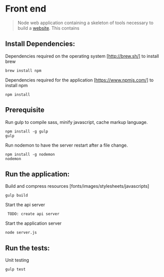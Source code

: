 # Front end

> Node web application containing a skeleton of tools necessary to build a [website](https://croissant-frontend.herokuapp.com/). This contains

## Install Dependencies:

Dependencies required on the operating system [http://brew.sh/] to install brew
```
brew install npm
```

Dependencies required for the application [https://www.npmjs.com/] to install npm
```
npm install
```

## Prerequisite

Run gulp to compile sass, minify javascript, cache markup language.
```
npm install -g gulp
gulp
```

Run nodemon to have the server restart after a file change.
```
npm install -g nodemon
nodemon
```

## Run the application:
Build and compress resources [fonts/images/stylesheets/javascripts]
```
gulp build
```

Start the api server
```
 TODO: create api server
```

Start the application server
```
node server.js
```

## Run the tests:

Unit testing
```
gulp test
```